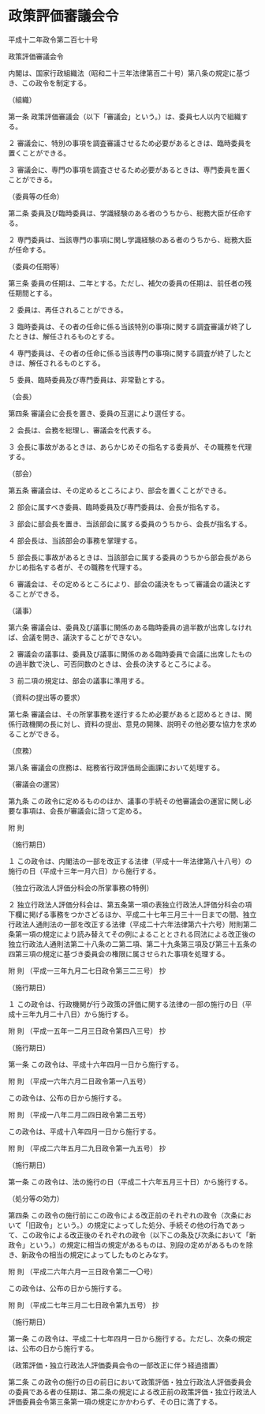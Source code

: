# 政策評価審議会令

平成十二年政令第二百七十号

政策評価審議会令

内閣は、国家行政組織法（昭和二十三年法律第百二十号）第八条の規定に基づき、この政令を制定する。

（組織）

第一条 政策評価審議会（以下「審議会」という。）は、委員七人以内で組織する。

２ 審議会に、特別の事項を調査審議させるため必要があるときは、臨時委員を置くことができる。

３ 審議会に、専門の事項を調査させるため必要があるときは、専門委員を置くことができる。

（委員等の任命）

第二条 委員及び臨時委員は、学識経験のある者のうちから、総務大臣が任命する。

２ 専門委員は、当該専門の事項に関し学識経験のある者のうちから、総務大臣が任命する。

（委員の任期等）

第三条 委員の任期は、二年とする。ただし、補欠の委員の任期は、前任者の残任期間とする。

２ 委員は、再任されることができる。

３ 臨時委員は、その者の任命に係る当該特別の事項に関する調査審議が終了したときは、解任されるものとする。

４ 専門委員は、その者の任命に係る当該専門の事項に関する調査が終了したときは、解任されるものとする。

５ 委員、臨時委員及び専門委員は、非常勤とする。

（会長）

第四条 審議会に会長を置き、委員の互選により選任する。

２ 会長は、会務を総理し、審議会を代表する。

３ 会長に事故があるときは、あらかじめその指名する委員が、その職務を代理する。

（部会）

第五条 審議会は、その定めるところにより、部会を置くことができる。

２ 部会に属すべき委員、臨時委員及び専門委員は、会長が指名する。

３ 部会に部会長を置き、当該部会に属する委員のうちから、会長が指名する。

４ 部会長は、当該部会の事務を掌理する。

５ 部会長に事故があるときは、当該部会に属する委員のうちから部会長があらかじめ指名する者が、その職務を代理する。

６ 審議会は、その定めるところにより、部会の議決をもって審議会の議決とすることができる。

（議事）

第六条 審議会は、委員及び議事に関係のある臨時委員の過半数が出席しなければ、会議を開き、議決することができない。

２ 審議会の議事は、委員及び議事に関係のある臨時委員で会議に出席したものの過半数で決し、可否同数のときは、会長の決するところによる。

３ 前二項の規定は、部会の議事に準用する。

（資料の提出等の要求）

第七条 審議会は、その所掌事務を遂行するため必要があると認めるときは、関係行政機関の長に対し、資料の提出、意見の開陳、説明その他必要な協力を求めることができる。

（庶務）

第八条 審議会の庶務は、総務省行政評価局企画課において処理する。

（審議会の運営）

第九条 この政令に定めるもののほか、議事の手続その他審議会の運営に関し必要な事項は、会長が審議会に諮って定める。

附 則

（施行期日）

１ この政令は、内閣法の一部を改正する法律（平成十一年法律第八十八号）の施行の日（平成十三年一月六日）から施行する。

（独立行政法人評価分科会の所掌事務の特例）

２ 独立行政法人評価分科会は、第五条第一項の表独立行政法人評価分科会の項下欄に掲げる事務をつかさどるほか、平成二十七年三月三十一日までの間、独立行政法人通則法の一部を改正する法律（平成二十六年法律第六十六号）附則第二条第一項の規定により読み替えてその例によることとされる同法による改正後の独立行政法人通則法第二十八条の二第二項、第二十九条第三項及び第三十五条の四第三項の規定に基づき委員会の権限に属させられた事項を処理する。

附 則 （平成一三年九月二七日政令第三二三号） 抄

（施行期日）

１ この政令は、行政機関が行う政策の評価に関する法律の一部の施行の日（平成十三年九月二十八日）から施行する。

附 則 （平成一五年一二月三日政令第四八三号） 抄

（施行期日）

第一条 この政令は、平成十六年四月一日から施行する。

附 則 （平成一六年六月二日政令第一八五号）

この政令は、公布の日から施行する。

附 則 （平成一八年二月二四日政令第二五号）

この政令は、平成十八年四月一日から施行する。

附 則 （平成二六年五月二九日政令第一九五号） 抄

（施行期日）

第一条 この政令は、法の施行の日（平成二十六年五月三十日）から施行する。

（処分等の効力）

第四条 この政令の施行前にこの政令による改正前のそれぞれの政令（次条において「旧政令」という。）の規定によってした処分、手続その他の行為であって、この政令による改正後のそれぞれの政令（以下この条及び次条において「新政令」という。）の規定に相当の規定があるものは、別段の定めがあるものを除き、新政令の相当の規定によってしたものとみなす。

附 則 （平成二六年六月一三日政令第二一〇号）

この政令は、公布の日から施行する。

附 則 （平成二七年三月二七日政令第九五号） 抄

（施行期日）

第一条 この政令は、平成二十七年四月一日から施行する。ただし、次条の規定は、公布の日から施行する。

（政策評価・独立行政法人評価委員会令の一部改正に伴う経過措置）

第二条 この政令の施行の日の前日において政策評価・独立行政法人評価委員会の委員である者の任期は、第二条の規定による改正前の政策評価・独立行政法人評価委員会令第三条第一項の規定にかかわらず、その日に満了する。
